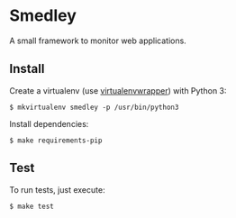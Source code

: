 Smedley
=======

A small framework to monitor web applications.


Install
-------

Create a virtualenv (use [virtualenvwrapper](https://virtualenvwrapper.readthedocs.org/en/latest/)) with Python 3:

    $ mkvirtualenv smedley -p /usr/bin/python3

Install dependencies:

    $ make requirements-pip


Test
----

To run tests, just execute:

    $ make test
